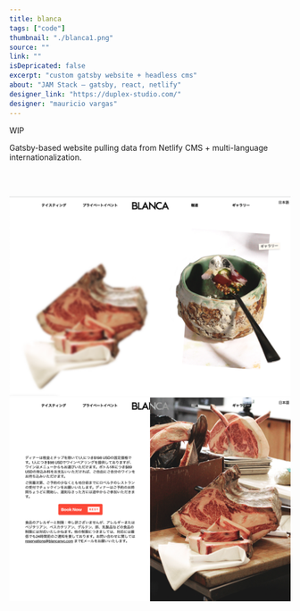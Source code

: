 ```yaml
---
title: blanca
tags: ["code"]
thumbnail: "./blanca1.png"
source: ""
link: ""
isDepricated: false
excerpt: "custom gatsby website + headless cms"
about: "JAM Stack — gatsby, react, netlify"
designer_link: "https://duplex-studio.com/"
designer: "mauricio vargas"
---
```

WIP

Gatsby-based website pulling data from Netlify CMS + multi-language internationalization.

<br/>
<br/>

![Blanca](./blanca1.png)
<br/>
![Blanca](./blanca2.png)

